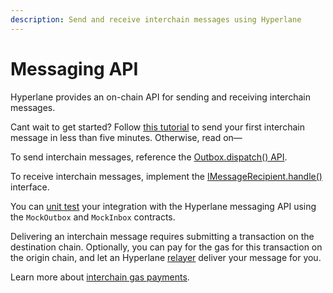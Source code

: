 ```yaml
---
description: Send and receive interchain messages using Hyperlane
---
```


# Messaging API

Hyperlane provides an on-chain API for sending and receiving interchain messages.

Cant wait to get started? Follow [this tutorial](quickstart-tutorial.md) to send your first interchain message in less than five minutes. Otherwise, read on—

To send interchain messages, reference the [Outbox.dispatch() API](send.md).

To receive interchain messages, implement the [IMessageRecipient.handle()](receive.md) interface.

You can [unit test](unit-testing.md) your integration with the Hyperlane messaging API using the `MockOutbox` and `MockInbox` contracts.

Delivering an interchain message requires submitting a transaction on the destination chain. Optionally, you can pay for the gas for this transaction on the origin chain, and let an Hyperlane [relayer](../../protocol/agents/relayer.md) deliver your message for you.

Learn more about [interchain gas payments](gas.md).
